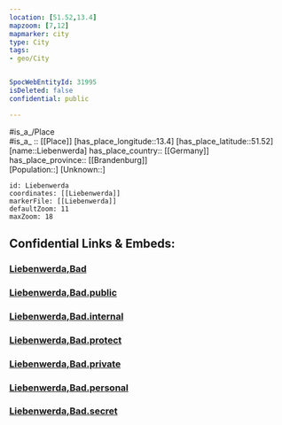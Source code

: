 ```yaml
---
location: [51.52,13.4] 
mapzoom: [7,12] 
mapmarker: city 
type: City
tags:
- geo/City


SpocWebEntityId: 31995
isDeleted: false
confidential: public

---
```

#is_a_/Place  
#is_a_ :: [[Place]] 
[has_place_longitude::13.4] 
[has_place_latitude::51.52] 
[name::Liebenwerda] 
has_place_country:: [[Germany]]  
has_place_province:: [[Brandenburg]]  
[Population::] 
[Unknown::] 


```leaflet
id: Liebenwerda
coordinates: [[Liebenwerda]] 
markerFile: [[Liebenwerda]] 
defaultZoom: 11 
maxZoom: 18
```


## Confidential Links & Embeds: 

### [Liebenwerda,Bad](/_Standards/Earth/Continent/Europe/Europe~Central/Germany/Germany~East/Brandenburg/counties~Brandenburg/Elbe-Elster/cities~Elbe-Elster/Liebenwerda,Bad.md) 

### [Liebenwerda,Bad.public](/_public/Earth/Continent/Europe/Europe~Central/Germany/Germany~East/Brandenburg/counties~Brandenburg/Elbe-Elster/cities~Elbe-Elster/Liebenwerda,Bad.public.md) 

### [Liebenwerda,Bad.internal](/_internal/Earth/Continent/Europe/Europe~Central/Germany/Germany~East/Brandenburg/counties~Brandenburg/Elbe-Elster/cities~Elbe-Elster/Liebenwerda,Bad.internal.md) 

### [Liebenwerda,Bad.protect](/_protect/Earth/Continent/Europe/Europe~Central/Germany/Germany~East/Brandenburg/counties~Brandenburg/Elbe-Elster/cities~Elbe-Elster/Liebenwerda,Bad.protect.md) 

### [Liebenwerda,Bad.private](/_private/Earth/Continent/Europe/Europe~Central/Germany/Germany~East/Brandenburg/counties~Brandenburg/Elbe-Elster/cities~Elbe-Elster/Liebenwerda,Bad.private.md) 

### [Liebenwerda,Bad.personal](/_personal/Earth/Continent/Europe/Europe~Central/Germany/Germany~East/Brandenburg/counties~Brandenburg/Elbe-Elster/cities~Elbe-Elster/Liebenwerda,Bad.personal.md) 

### [Liebenwerda,Bad.secret](/_secret/Earth/Continent/Europe/Europe~Central/Germany/Germany~East/Brandenburg/counties~Brandenburg/Elbe-Elster/cities~Elbe-Elster/Liebenwerda,Bad.secret.md)

